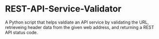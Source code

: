 # REST-API-Service-Validator

A Python script that helps valdiate an API service by validating the URL, retrieveing header data from the given web address, and returning a REST API status code.
